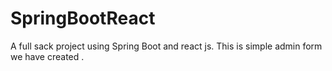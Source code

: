 # SpringBootReact
A full sack project using Spring Boot and react js. This is simple admin form we have created .
